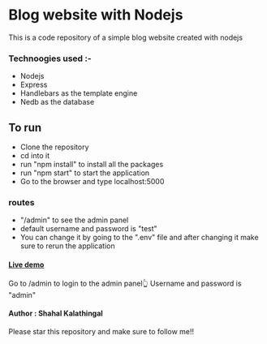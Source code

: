 # Blog website with Nodejs
This is a code repository of a simple blog website created with nodejs

### Technoogies used :-
- Nodejs
- Express
- Handlebars as the template engine
- Nedb as the database

## To run
- Clone the repository
- cd into it
- run "npm install" to install all the packages
- run "npm start" to start the application
- Go to the browser and type localhost:5000

### routes
- "/admin" to see the admin panel
- default username and password is "test"
- You can change it by going to the ".env" file and after changing it make sure to rerun the application 

#### [Live demo](http://blog-shahal-demo.herokuapp.com/)

Go to /admin to login to the admin panel👆
Username and password is "admin"

#### Author : Shahal Kalathingal

Please star this repository and make sure to follow me!!
